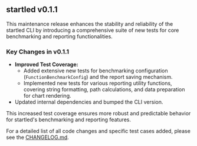 ## startled v0.1.1

This maintenance release enhances the stability and reliability of the startled CLI by introducing a comprehensive suite of new tests for core benchmarking and reporting functionalities.

### Key Changes in v0.1.1
- **Improved Test Coverage:**
    - Added extensive new tests for benchmarking configuration (`FunctionBenchmarkConfig`) and the report saving mechanism.
    - Implemented new tests for various reporting utility functions, covering string formatting, path calculations, and data preparation for chart rendering.
- Updated internal dependencies and bumped the CLI version.

This increased test coverage ensures more robust and predictable behavior for startled's benchmarking and reporting features.

For a detailed list of all code changes and specific test cases added, please see the [CHANGELOG.md](./CHANGELOG.md).

